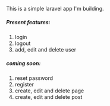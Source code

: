 This is a simple laravel app I'm building.

<h5>Present features:</h5>
<ol>
  <li>login</li>
  <li>logout</li>
  <li>add, edit and delete user</li>
</ol>

<h5>coming soon:</h5>
<ol>
   <li>reset password</li>
    <li>register</li>
    <li>create, edit and delete page</li>
    <li>create, edit and delete post</li>
